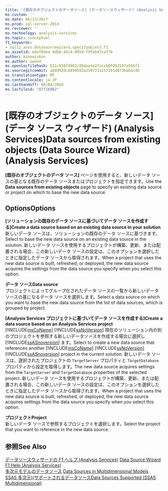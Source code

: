 ```yaml
---
title: '[既存のオブジェクトのデータソース] (データソースウィザード) (Analysis Services) |Microsoft Docs'
ms.custom: ''
ms.date: 06/13/2017
ms.prod: sql-server-2014
ms.reviewer: ''
ms.technology: analysis-services
ms.topic: conceptual
f1_keywords:
- sql12.asvs.datasourcewizard.specifyobject.f1
ms.assetid: e6ef6dea-9db8-45c4-8959-f9febd7caf7b
author: minewiskan
ms.author: owend
ms.openlocfilehash: 621c938f4902c95dee1e2fcccb0f292597a565f1
ms.sourcegitcommit: ad4d92dce894592a259721a1571b1d8736abacdb
ms.translationtype: MT
ms.contentlocale: ja-JP
ms.lasthandoff: 08/04/2020
ms.locfileid: "87716962"
---
```

# <a name="data-sources-from-existing-objects-data-source-wizard-analysis-services"></a><span data-ttu-id="2d827-102">[既存のオブジェクトのデータ ソース] (データ ソース ウィザード) (Analysis Services)</span><span class="sxs-lookup"><span data-stu-id="2d827-102">Data sources from existing objects (Data Source Wizard) (Analysis Services)</span></span>
  <span data-ttu-id="2d827-103">**[既存のオブジェクトのデータ ソース]** ページを使用すると、新しいデータ ソースの基となる既存のデータ ソースまたはプロジェクトを指定できます。</span><span class="sxs-lookup"><span data-stu-id="2d827-103">Use the **Data sources from existing objects** page to specify an existing data source or project on which to base the new data source.</span></span>  
  
## <a name="options"></a><span data-ttu-id="2d827-104">Options</span><span class="sxs-lookup"><span data-stu-id="2d827-104">Options</span></span>  
 <span data-ttu-id="2d827-105">**[ソリューションの既存のデータ ソースに基づいてデータ ソースを作成する]**</span><span class="sxs-lookup"><span data-stu-id="2d827-105">**Create a data source based on an existing data source in your solution**</span></span>  
 <span data-ttu-id="2d827-106">新しいデータ ソースは、ソリューションの既存のデータ ソースに基づきます。</span><span class="sxs-lookup"><span data-stu-id="2d827-106">Select to base the new data source on an existing data source in the solution.</span></span> <span data-ttu-id="2d827-107">新しいデータ ソースを使用するプロジェクトが構築、更新、または配置される場合、この新しいデータ ソースの設定は、このオプションを選択したときに指定したデータ ソースから取得されます。</span><span class="sxs-lookup"><span data-stu-id="2d827-107">When a project that uses the new data source is built, refreshed, or deployed, the new data source acquires the settings from the data source you specify when you select this option.</span></span>  
  
 <span data-ttu-id="2d827-108">**データ ソース**</span><span class="sxs-lookup"><span data-stu-id="2d827-108">**Data source**</span></span>  
 <span data-ttu-id="2d827-109">プロジェクトによってグループ化されたデータ ソースの一覧から新しいデータ ソースの基になるデータ ソースを選択します。</span><span class="sxs-lookup"><span data-stu-id="2d827-109">Select a data source on which you want to base the new data source from the list of data sources, which is grouped by project.</span></span>  
  
 <span data-ttu-id="2d827-110">**[Analysis Services プロジェクトに基づいてデータ ソースを作成する]**</span><span class="sxs-lookup"><span data-stu-id="2d827-110">**Create a data source based on an Analysis Services project**</span></span>  
 <span data-ttu-id="2d827-111">[!INCLUDE[msCoName](../includes/msconame-md.md)] [!INCLUDE[ssNoVersion](../includes/ssnoversion-md.md)] 現在のソリューション内の別のプロジェクトを参照する新しいデータソースを作成する場合に選択し [!INCLUDE[ssASnoversion](../includes/ssasnoversion-md.md)] ます。</span><span class="sxs-lookup"><span data-stu-id="2d827-111">Select to create a new data source that references another [!INCLUDE[msCoName](../includes/msconame-md.md)] [!INCLUDE[ssNoVersion](../includes/ssnoversion-md.md)] [!INCLUDE[ssASnoversion](../includes/ssasnoversion-md.md)] project in the current solution.</span></span> <span data-ttu-id="2d827-112">新しいデータ ソースは、選択されたプロジェクトの `TargetServer` プロパティと `TargetDatabase` プロパティから設定を取得します。</span><span class="sxs-lookup"><span data-stu-id="2d827-112">The new data source acquires settings from the `TargetServer` and `TargetDatabase` properties of the selected project.</span></span> <span data-ttu-id="2d827-113">新しいデータ ソースを使用するプロジェクトが構築、更新、または配置される場合、この新しいデータ ソースの設定は、このオプションを選択したときに指定したデータ ソースから取得されます。</span><span class="sxs-lookup"><span data-stu-id="2d827-113">When a project that uses the new data source is built, refreshed, or deployed, the new data source acquires settings from the data source you specify when you select this option.</span></span>  
  
 <span data-ttu-id="2d827-114">**プロジェクト**</span><span class="sxs-lookup"><span data-stu-id="2d827-114">**Project**</span></span>  
 <span data-ttu-id="2d827-115">新しいデータ ソースで参照するプロジェクトを選択します。</span><span class="sxs-lookup"><span data-stu-id="2d827-115">Select the project that you want to reference in the new data source.</span></span>  
  
## <a name="see-also"></a><span data-ttu-id="2d827-116">参照</span><span class="sxs-lookup"><span data-stu-id="2d827-116">See Also</span></span>  
 <span data-ttu-id="2d827-117">[データソースウィザードの F1 ヘルプ &#40;Analysis Services&#41;](data-source-wizard-f1-help-analysis-services.md) </span><span class="sxs-lookup"><span data-stu-id="2d827-117">[Data Source Wizard F1 Help &#40;Analysis Services&#41;](data-source-wizard-f1-help-analysis-services.md) </span></span>  
 <span data-ttu-id="2d827-118">[多次元モデルのデータソース](multidimensional-models/data-sources-in-multidimensional-models.md) </span><span class="sxs-lookup"><span data-stu-id="2d827-118">[Data Sources in Multidimensional Models](multidimensional-models/data-sources-in-multidimensional-models.md) </span></span>  
 [<span data-ttu-id="2d827-119">SSAS 多次元&#41;&#40;サポートされるデータソース</span><span class="sxs-lookup"><span data-stu-id="2d827-119">Data Sources Supported &#40;SSAS Multidimensional&#41;</span></span>](multidimensional-models/supported-data-sources-ssas-multidimensional.md)  
  
  
